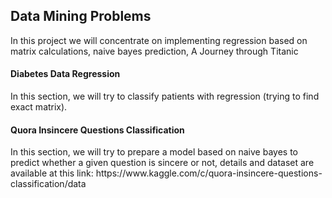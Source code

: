 <h2>Data Mining Problems</h2>
<p>In this project we will concentrate on implementing regression based on matrix calculations, naive bayes prediction, A Journey through Titanic</p>

<h4> Diabetes Data Regression </h4>
<p>In this section, we will try to classify patients with regression (trying to find exact matrix).
</p> 

<h4> Quora Insincere Questions Classification </h4>
<p>In this section, we will try to prepare a model based on naive bayes to predict whether a given question is sincere or not,
  details and dataset are available at this link:  https://www.kaggle.com/c/quora-insincere-questions-classification/data <p>
